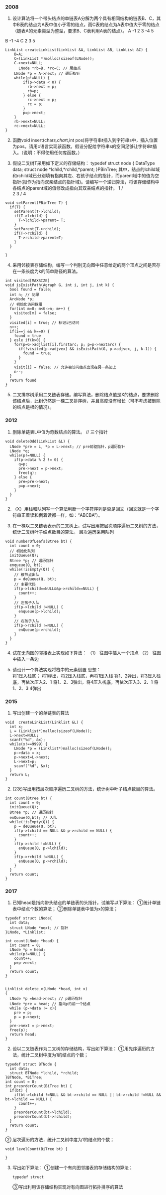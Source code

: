 ### 2008
1. 设计算法将一个带头结点的单链表A分解为两个具有相同结构的链表B、C，其中B表的结点为A表中值小于零的结点，而C表的结点为A表中值大于零的结点（链表A的元素类型为整型，要求B、C表利用A表的结点）。
A -1 2 3 -4 5

B -1 -4
C 2 3 5

```
LinkList createLinkList(LinkList &A, LinkList &B, LinkList &C) {
    B=A;
    C=(LinkList *)molloc(sizeof(LNode));
    C->next=NULL;
	  LNode *rb=B, *rc=C; // 尾结点
    LNode *p = A->next; // 遍历指针
    while(p!=NULL) {
        if(p->data < 0) {
          rb->next = p;
          rb=p;
        } else {
          rc->next = p;
          rc = p;
        }
        p=p->next;
    }
    rb->next=NULL;
    rc->next=NULL;
}
```

2. 函数void insert(char*s,char*t,int pos)将字符串t插入到字符串s中，插入位置为pos。请用c语言实现该函数。假设分配给字符串s的空间足够让字符串t插入。（说明：不得使用任何库函数。）


3. 假设二叉树T采用如下定义的存储结构： 
   typedef struct node { 
     DataType data; 
     struct node *lchild,*rchild,*parent; 
   }PBinTree; 
其中，结点的lchild域和rchild域已分别填有指向其左、右孩子结点的指针，而parent域中的值为空指针(拟作为指向双亲结点的指针域)。请编写一个递归算法，将该存储结构中各结点的parent域的值修改成指向其双亲结点的指针。
      1
    /   \
   2     3
  /
 4
```
void setParent(PBinTree T) {
  if(T) {
    setParent(T->lchild);
    if(T->lchild) {
      T->lchild->parent= T;
    }
    setParent(T->rchild);
    if(T->rchild) {
      T->rchild->parent=T;
    }
  }

}
```
4. 采用邻接表存储结构，编写一个判别无向图中任意给定的两个顶点之间是否存在一条长度为k的简单路径的算法。
```
int visited[MAXSIZE]
void isExistPath(Agraph G, int i, int j, int k) {
  bool found = false;
  int n; // 记录
  ArcNode *p;
  // 初始化访问数组
  for(int m=0; m<G->n; m++) {
    visited[m] = false; 
  }
  visited[i] = true; // 标记i已访问
  n++;
  if(i==j && k==0) {
    found = true
  } esle if(k>0) {
    for(p=G->adjlist[i].firstarc; p; p=p->nextarc) {
      if(!visited[p->adjvex] && isExistPath(G, p->adjvex, j, k-1)) {
        found = true;
      }
    }
    visit[i] = false; // 允许被访问结点出现在另一条边上
    n--;
  }
  return found
}
```

5. 二叉排序树采用二叉链表存储。编写算法，删除结点值是X的结点，要求删除该结点后，此树仍然是一棵二叉排序树，并且高度没有增长（可不考虑被删除的结点是根的情况）。


### 2012
1. 删除单链表L中值为奇数结点的算法。
// 三个指针
```
void deleteOdd(LinkList &L) {
  LNode *pre = L, *p = L->next; // pre前驱指针，p遍历指针
  LNode *q;
  while(p!=NULL) {
    if(p->data % 2 != 0) {
      q=p;
      pre->next = p->next;
      free(q);
    } else {
      pre=pre->next;
      p=p->next;
    }
  }
}
```
2. （X）用栈和队列写一个算法判断一个字符序列是否是回文（回文就是一个字符串正着读和倒着读都一样，如：“ABCBA”）。

3. 在一棵以二叉链表表示的二叉树上，试写出用按层次顺序遍历二叉树的方法，统计二叉树叶子结点数目的算法。
层次遍历采用队列

```
void numberOfLeafs(Btree bt) {
  int count = 0;
  // 初始化队列
  initQueue(Q);
  Btree *p; // 遍历指针
  enqueue(Q, bt);
  while(!isEmpty(Q)) {
    // 根节点出队
    p = deQueue(Q, bt);
    // 主要代码
    if(p->lchild==NULL&&p->rchild==NULL) {
      count++;
    }
    // 左孩子入队
    if(p->lchild !=NULL) {
      enqueue(p->lchild);
    }
    // 右孩子入队
    if(p->rchild !=NULL) {
      enQueue(p->rchild);
    }
  }
}
```
4. 试在无向图的邻接表上实现如下算法：
（1） 往图中插入一个顶点
（2） 往图中插入一条边

5. 请设计一个算法实现将栈中的元素倒置
思想：  
将1压入栈底；
将1弹出，将2压入栈底，再将1压入栈
将1、2弹出，将3压入栈底，再依次压入2、1
将1、2、3弹出，将4压入栈底，再依次压入3、2、1
将1、2、3 4弹出

### 2015
1. 写出创建一个的单链表的算法
```
void  createLinkList(Linklist &L) {
  int x;
  L = (Linklist*)malloc(sizeof(LNode));
  L->next=NULL;
  scanf("%d", &x);
  while(x!==9999) {
    LNode *p = (Linklist*)malloc(sizeof(LNode));
    p->data = x;
    p->next=L->next;
    L->next=p;
    scanf("%d", &x);
  }
  return L;
}
```

2. (2次)写出用按层次顺序遍历二叉树的方法，统计树中叶子结点数目的算法。
```
int count(Btree bt) {
  int count = 0;
  initQueue(Q);
  Btree *p; // 遍历指针
  enQueue(Q,bt); // 入队
  while(!isEmpty(Q)) {
    p = deQueue(Q, bt);
    if(p->lchild == NULL && p->rchild == NULL) {
      count++;
    }
    if(p->child !=NULL) {
      enQueue(Q, p->lchild);
    }
    if(p->rchild !=NULL) {
      enQueue(Q, p->rchild);
    }
  }
  return count;
}
```

### 2017
1. 已知head是指向带头结点的单链表的头指针，试编写以下算法：
①统计单链表中结点个数的算法；
②删除单链表中值为x的算法；

```
typedef struct LNode{
  int data;
  struct LNode *next; // 指针
}LNode, *Linklist;

int count(LNode *head) {
  int count = 0;
  LNode *p = head;
  while(p!=NULL) {
    count++;
    p=p->next;
  }
  return count;
}


Linklist delete_x(LNode *head, int x)
{
  LNode *p =head->next; // p遍历指针                     
  LNode *pre = head; // 指向p的前一个结点
  while (p->data != x){
    pre = p;
    p = p->next;
  }
  pre->next = p->next; 
  free(p);
  return head;
}
```
2. 设以二叉链表作为二叉树的存储结构，写出如下算法：
①用先序遍历的方法，统计二叉树中度为1的结点的个数；
```
typedef struct BTNode {
  int data;
  struct BTNode *lchild, *rchild;
}BTNode, *BiTree;
int count = 0;
int preorderCount(BiTree bt) {
  if(bt) {
    if(bt->lchild !=NULL && bt->rchild == NULL || bt->rchild !=NULL && bt->lchild == NULL) {
      count++;
    }
    preorderCount(bt->lchild);
    preorderCount(bt->rchild);
  }
  return count;
}
```
②	层次遍历的方法，统计二叉树中度为1的结点的个数；
```
void levelCount(BiTree bt) {

}
```
3. 写出如下算法：
   ①创建一个有向图邻接表的存储结构的算法；
   ```
   typedef struct 
   ```
   ③写出利用该存储结构实现对有向图进行拓扑排序的算法